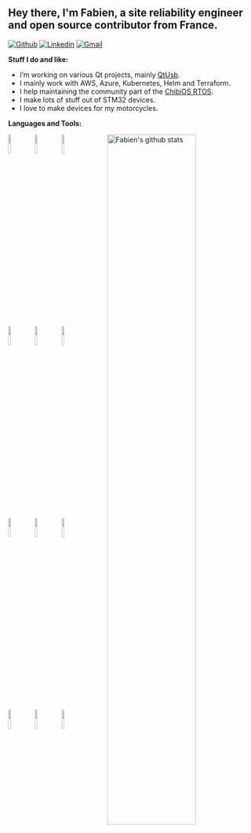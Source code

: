 <!-- Your title -->
## Hey there, I'm Fabien, a site reliability engineer and open source contributor from France.

<!-- Your badges
You can use the website to generate badges: https://shields.io/
-->

[![Github](https://img.shields.io/badge/-Github-000?style=flat&logo=Github&logoColor=white)](https://github.com/fpoussin)
[![Linkedin](https://img.shields.io/badge/-LinkedIn-blue?style=flat&logo=Linkedin&logoColor=white)](https://www.linkedin.com/in/fpoussin/)
[![Gmail](https://img.shields.io/badge/-Gmail-c14438?style=flat&logo=Gmail&logoColor=white)](mailto:fabien.poussin@gmail.com)

<!-- Talking about you -->
**Stuff I do and like:**

- I’m working on various Qt projects, mainly [QtUsb](https://github.com/fpoussin/QtUsb).
- I mainly work with AWS, Azure, Kubernetes, Helm and Terraform.
- I help maintaining the community part of the [ChibiOS RTOS](https://github.com/ChibiOS).
- I make lots of stuff out of STM32 devices.
- I love to make devices for my motorcycles.

**Languages and Tools:** 

<!-- Your github readme stats
You can use this api: https://github.com/anuraghazra/github-readme-stats
-->
<p>
  <img width="60%" align="right" alt="Fabien's github stats" src="https://github-readme-stats.vercel.app/api?username=fpoussin&show_icons=true&hide_border=true&line_height=27&icon_color=ff8000&show_owner=true&include_all_commits=true&count_private=true&theme=prussian" />  
  
  <!-- Your languages and tools. Be careful with the alignment. 
  You can use this sites to get logos: https://www.vectorlogo.zone or https://simpleicons.org/
  -->
  <code><img width="10%" src="https://www.vectorlogo.zone/logos/kubernetes/kubernetes-ar21.svg"></code>
  <code><img width="10%" src="https://www.vectorlogo.zone/logos/circleci/circleci-ar21.svg"></code>
  <code><img width="10%" src="https://www.vectorlogo.zone/logos/helmsh/helmsh-ar21.svg"></code>
  <br />
  <code><img width="10%" src="https://www.vectorlogo.zone/logos/terraformio/terraformio-ar21.svg"></code>
  <code><img width="10%" src="https://www.vectorlogo.zone/logos/docker/docker-ar21.svg"></code>
  <code><img width="10%" src="https://www.vectorlogo.zone/logos/jenkins/jenkins-ar21.svg"></code>
  <br />
  <code><img width="10%" src="https://www.vectorlogo.zone/logos/amazon_aws/amazon_aws-ar21.svg"></code>
  <code><img width="10%" src="https://www.vectorlogo.zone/logos/microsoft_azure/microsoft_azure-ar21.svg"></code>
  <code><img width="10%" src="https://www.vectorlogo.zone/logos/gitlab/gitlab-ar21.svg"></code>
  <br />
  <code><img width="10%" src="https://www.vectorlogo.zone/logos/git-scm/git-scm-ar21.svg"></code>
  <code><img width="10%" src="https://www.vectorlogo.zone/logos/python/python-ar21.svg"></code>
  <code><img width="10%" src="https://www.vectorlogo.zone/logos/qtio/qtio-ar21.svg"></code>
</p>

